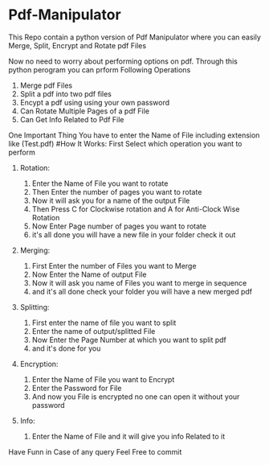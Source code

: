 # Pdf-Manipulator
This Repo contain a python version of Pdf Manipulator where you can easily Merge, Split, Encrypt and Rotate pdf Files 

Now no need to worry about performing options on pdf. Through this python perogram you can prform Following Operations
1) Merge pdf Files
2) Split a pdf into two pdf files
3) Encypt a pdf using using your own password
4) Can Rotate Multiple Pages of a pdf File
5) Can Get Info Related to Pdf File

One Important Thing You have to enter the Name of File including extension like (Test.pdf)
 #How It Works:
 First Select which operation you want to perform
 
 1) Rotation:
      1) Enter the Name of File you want to rotate
      2) Then Enter the number of pages you want to rotate
      3) Now it will ask you for a name of the output File
      4) Then Press C for Clockwise rotation and A for Anti-Clock Wise Rotation
      5) Now Enter Page number of pages you want to rotate
      6) it's all done you will have a new file in your folder check it out
      
2) Merging:
      1) First Enter the number of Files you want to Merge
      2) Now Enter the Name of output File
      3) Now it will ask you name of Files you want to merge in sequence
      4) and it's all done check your folder you will have a new merged pdf
      
3) Splitting:
      1) First enter the name of file you want to split
      2) Enter the name of output/splitted File
      3) Now Enter the Page Number at which you want to split pdf
      4) and it's done for you
      
4) Encryption: 
      1) Enter the Name of File you want to Encrypt 
      2) Enter the Password for File
      3) And now you File is encrypted no one can open it without your password
5) Info:
     1) Enter the Name of File and it will give you info Related to it

Have Funn in Case of any query Feel Free to commit 

